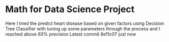 # Math for Data Science Project

Here I tried the predict heart disease based on  given factors using Decision Tree Classifier with tuning up some parameters through the process and I reached above 83% precision
Latest commit 8e11c07  just now
